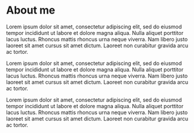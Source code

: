 # About me

Lorem ipsum dolor sit amet, consectetur adipiscing elit, sed do eiusmod tempor incididunt ut labore et dolore magna aliqua. Nulla aliquet porttitor lacus luctus. Rhoncus mattis rhoncus urna neque viverra. Nam libero justo laoreet sit amet cursus sit amet dictum. Laoreet non curabitur gravida arcu ac tortor.

Lorem ipsum dolor sit amet, consectetur adipiscing elit, sed do eiusmod tempor incididunt ut labore et dolore magna aliqua. Nulla aliquet porttitor lacus luctus. Rhoncus mattis rhoncus urna neque viverra. Nam libero justo laoreet sit amet cursus sit amet dictum. Laoreet non curabitur gravida arcu ac tortor.

Lorem ipsum dolor sit amet, consectetur adipiscing elit, sed do eiusmod tempor incididunt ut labore et dolore magna aliqua. Nulla aliquet porttitor lacus luctus. Rhoncus mattis rhoncus urna neque viverra. Nam libero justo laoreet sit amet cursus sit amet dictum. Laoreet non curabitur gravida arcu ac tortor.